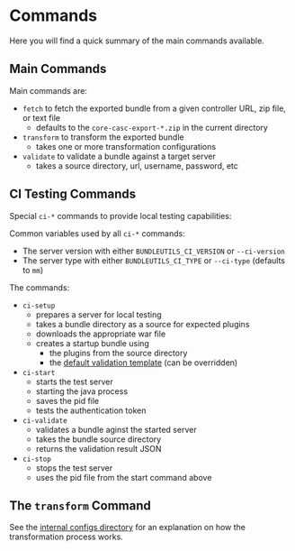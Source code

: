 # Commands

Here you will find a quick summary of the main commands available.

## Main Commands

Main commands are:

- `fetch` to fetch the exported bundle from a given controller URL, zip file, or text file
  - defaults to the `core-casc-export-*.zip` in the current directory
- `transform` to transform the exported bundle
  - takes one or more transformation configurations
- `validate` to validate a bundle against a target server
  - takes a source directory, url, username, password, etc

## CI Testing Commands

Special `ci-*` commands to provide local testing capabilities:

Common variables used by all `ci-*` commands:

- The server version with either `BUNDLEUTILS_CI_VERSION` or `--ci-version`
- The server type with either `BUNDLEUTILS_CI_TYPE` or `--ci-type` (defaults to `mm`)

The commands:

- `ci-setup`
  - prepares a server for local testing
  - takes a bundle directory as a source for expected plugins
  - downloads the appropriate war file
  - creates a startup bundle using
    - the plugins from the source directory
    - the [default validation template](./bundleutilspkg/defaults/configs/validation-template) (can be overridden)
- `ci-start`
  - starts the test server
  - starting the java process
  - saves the pid file
  - tests the authentication token
- `ci-validate`
  - validates a bundle aginst the started server
  - takes the bundle source directory
  - returns the validation result JSON
- `ci-stop`
  - stops the test server
  - uses the pid file from the start command above

## The `transform` Command

See the [internal configs directory](../bundleutilspkg/src/bundleutilspkg/data/configs) for an explanation on how the transformation process works.
